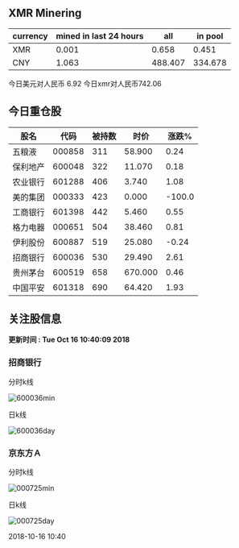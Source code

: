 ## XMR Minering

|currency|mined in last 24 hours|all|in pool|
|---|---|---|---|
|XMR|0.001|0.658|0.451|
|CNY|1.063|488.407|334.678|

今日美元对人民币 6.92	今日xmr对人民币742.06


## 今日重仓股 

|股名|代码|被持数|时价|涨跌%|
|---|---|---|---|---|
|五粮液|000858|311|58.900|0.24|
|保利地产|600048|322|11.070|0.18|
|农业银行|601288|406|3.740|1.08|
|美的集团|000333|423|0.000|-100.0|
|工商银行|601398|442|5.460|0.55|
|格力电器|000651|504|38.460|0.81|
|伊利股份|600887|519|25.080|-0.24|
|招商银行|600036|530|29.490|2.61|
|贵州茅台|600519|658|670.000|0.46|
|中国平安|601318|690|64.420|1.93|

## 关注股信息
**更新时间 : Tue Oct 16 10:40:09 2018**
### 招商银行 
分时k线

![600036min](http://image.sinajs.cn/newchart/min/n/sh600036.gif)

日k线

![600036day](http://image.sinajs.cn/newchart/daily/n/sh600036.gif)

### 京东方Ａ 
分时k线

![000725min](http://image.sinajs.cn/newchart/min/n/sz000725.gif)

日k线

![000725day](http://image.sinajs.cn/newchart/daily/n/sz000725.gif)

2018-10-16 10:40